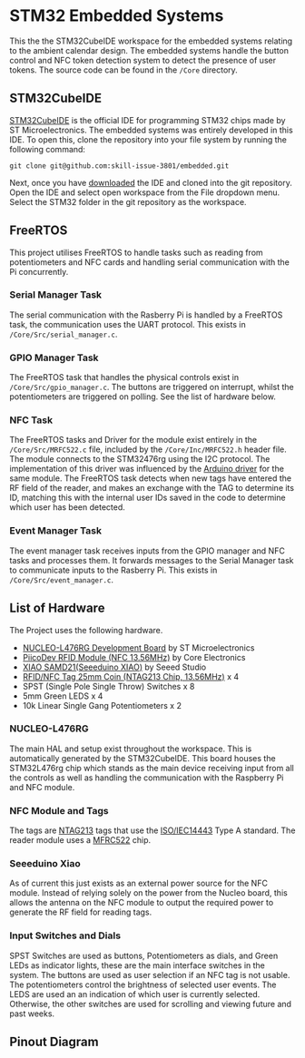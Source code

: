 # STM32 Embedded Systems
This the the STM32CubeIDE workspace for the embedded systems relating to the ambient calendar design. The embedded systems handle the button control and NFC token detection system to detect the presence of user tokens. The source code can be found in the `/Core` directory. 

## STM32CubeIDE
[STM32CubeIDE](https://www.st.com/en/development-tools/stm32cubeide.html) is the official IDE for programming STM32 chips made by ST Microelectronics. The embedded systems was entirely developed in this IDE. To open this, clone the repository into your file system by running the following command:
```
git clone git@github.com:skill-issue-3801/embedded.git
```

Next, once you have [downloaded](https://www.st.com/en/development-tools/stm32cubeide.html) the IDE and cloned into the git repository. Open the IDE and select open workspace from the File dropdown menu. Select the STM32 folder in the git repository as the workspace. 

## FreeRTOS
This project utilises FreeRTOS to handle tasks such as reading from potentiometers and NFC cards and handling serial communication with the Pi concurrently.

### Serial Manager Task
The serial communication with the Rasberry Pi is handled by a FreeRTOS task, the communication uses the UART protocol. This exists in `/Core/Src/serial_manager.c`.

### GPIO Manager Task
The FreeRTOS task that handles the physical controls exist in `/Core/Src/gpio_manager.c`. The buttons are triggered on interrupt, whilst the potentiometers are triggered on polling. See the list of hardware below.

### NFC Task
The FreeRTOS tasks and Driver for the module exist entirely in the `/Core/Src/MRFC522.c` file, included by the `/Core/Inc/MRFC522.h` header file. The module connects to the STM32476rg using the I2C protocol. The implementation of this driver was influenced by the [Arduino driver](https://github.com/miguelbalboa/rfid/tree/master) for the same module. The FreeRTOS task detects when new tags have entered the RF field of the reader, and makes an exchange with the TAG to determine its ID, matching this with the internal user IDs saved in the code to determine which user has been detected.

### Event Manager Task
The event manager task receives inputs from the GPIO manager and NFC tasks and processes them. It forwards messages to the Serial Manager task to communicate inputs to the Rasberry Pi. This exists in `/Core/Src/event_manager.c`.

## List of Hardware
The Project uses the following hardware.
 * [NUCLEO-L476RG Development Board](https://www.st.com/en/evaluation-tools/nucleo-l476rg.html) by ST Microelectronics
 * [PiicoDev RFID Module (NFC 13.56MHz)](https://core-electronics.com.au/piicodev-rfid-module.html) by Core Electronics
 * [XIAO SAMD21(Seeeduino XIAO)](https://www.seeedstudio.com/Seeeduino-XIAO-Arduino-Microcontroller-SAMD21-Cortex-M0+-p-4426.html) by Seeed Studio
 * [RFID/NFC Tag 25mm Coin (NTAG213 Chip, 13.56MHz)](https://core-electronics.com.au/rfid-nfc-tag-25mm-coin-ntag213-chip-13-56mhz-pack-of-5.html) x 4
 * SPST (Single Pole Single Throw) Switches x 8
 * 5mm Green LEDS x 4
 * 10k Linear Single Gang Potentiometers x 2

### NUCLEO-L476RG
The main HAL and setup exist throughout the workspace. This is automatically generated by the STM32CubeIDE. This board houses the STM32L476rg chip which stands as the main device receiving input from all the controls as well as handling the communication with the Raspberry Pi and NFC module. 

### NFC Module and Tags
The tags are [NTAG213](https://core-electronics.com.au/attachments/uploads/NTAG213-215-216.pdf) tags that use the [ISO/IEC14443](http://www.emutag.com/iso/14443-3.pdf) Type A standard. The reader module uses a [MFRC522](https://www.nxp.com/docs/en/data-sheet/MFRC522.pdf) chip. 

### Seeeduino Xiao
As of current this just exists as an external power source for the NFC module. Instead of relying solely on the power from the Nucleo board, this allows the antenna on the NFC module to output the required power to generate the RF field for reading tags. 

### Input Switches and Dials
SPST Switches are used as buttons, Potentiometers as dials, and Green LEDs as indicator lights, these are the main interface switches in the system. The buttons are used as user selection if an NFC tag is not usable. The potentiometers control the brightness of selected user events. The LEDS are used an an indication of which user is currently selected. Otherwise, the other switches are used for scrolling and viewing future and past weeks. 

## Pinout Diagram

